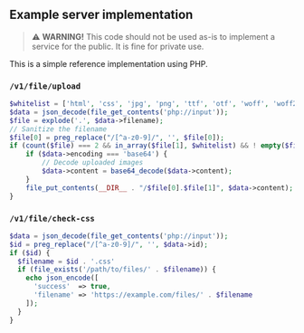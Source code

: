 ## Example server implementation

> ⚠️ **WARNING!** This code should not be used as-is to implement a service for the public. It is fine for private use.

 This is a simple reference implementation using PHP.
 
### `/v1/file/upload`

```php
$whitelist = ['html', 'css', 'jpg', 'png', 'ttf', 'otf', 'woff', 'woff2'];
$data = json_decode(file_get_contents('php://input'));
$file = explode('.', $data->filename);
// Sanitize the filename
$file[0] = preg_replace("/[^a-z0-9]/", '', $file[0]);
if (count($file) === 2 && in_array($file[1], $whitelist) && ! empty($file[0])) {
	if ($data->encoding === 'base64') {
		// Decode uploaded images
		$data->content = base64_decode($data->content);
	}
	file_put_contents(__DIR__ . "/$file[0].$file[1]", $data->content);
}
```

### `/v1/file/check-css`

```php
$data = json_decode(file_get_contents('php://input'));
$id = preg_replace("/[^a-z0-9]/", '', $data->id);
if ($id) {
  $filename = $id . '.css'
  if (file_exists('/path/to/files/' . $filename)) {
    echo json_encode([
      'success'  => true,
      'filename' => 'https://example.com/files/' . $filename
    ]);
  }
}
```
